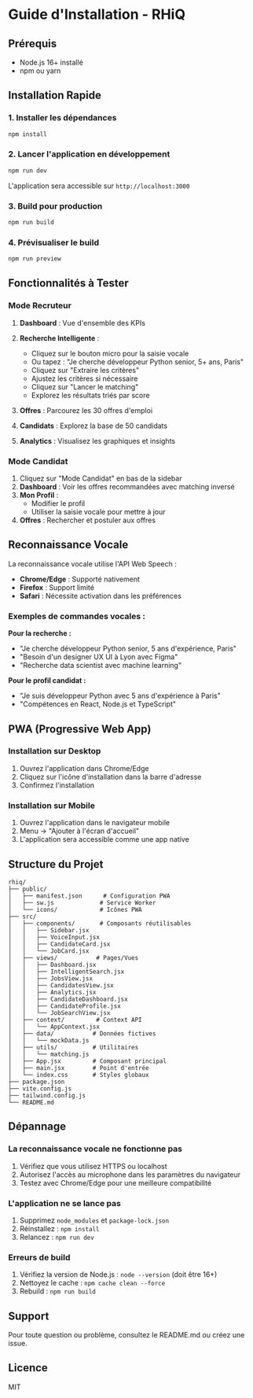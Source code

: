 # Guide d'Installation - RHiQ

## Prérequis

- Node.js 16+ installé
- npm ou yarn

## Installation Rapide

### 1. Installer les dépendances

```bash
npm install
```

### 2. Lancer l'application en développement

```bash
npm run dev
```

L'application sera accessible sur `http://localhost:3000`

### 3. Build pour production

```bash
npm run build
```

### 4. Prévisualiser le build

```bash
npm run preview
```

## Fonctionnalités à Tester

### Mode Recruteur

1. **Dashboard** : Vue d'ensemble des KPIs
2. **Recherche Intelligente** :
   - Cliquez sur le bouton micro pour la saisie vocale
   - Ou tapez : "Je cherche développeur Python senior, 5+ ans, Paris"
   - Cliquez sur "Extraire les critères"
   - Ajustez les critères si nécessaire
   - Cliquez sur "Lancer le matching"
   - Explorez les résultats triés par score

3. **Offres** : Parcourez les 30 offres d'emploi
4. **Candidats** : Explorez la base de 50 candidats
5. **Analytics** : Visualisez les graphiques et insights

### Mode Candidat

1. Cliquez sur "Mode Candidat" en bas de la sidebar
2. **Dashboard** : Voir les offres recommandées avec matching inversé
3. **Mon Profil** : 
   - Modifier le profil
   - Utiliser la saisie vocale pour mettre à jour
4. **Offres** : Rechercher et postuler aux offres

## Reconnaissance Vocale

La reconnaissance vocale utilise l'API Web Speech :
- **Chrome/Edge** : Supporté nativement
- **Firefox** : Support limité
- **Safari** : Nécessite activation dans les préférences

### Exemples de commandes vocales :

**Pour la recherche :**
- "Je cherche développeur Python senior, 5 ans d'expérience, Paris"
- "Besoin d'un designer UX UI à Lyon avec Figma"
- "Recherche data scientist avec machine learning"

**Pour le profil candidat :**
- "Je suis développeur Python avec 5 ans d'expérience à Paris"
- "Compétences en React, Node.js et TypeScript"

## PWA (Progressive Web App)

### Installation sur Desktop

1. Ouvrez l'application dans Chrome/Edge
2. Cliquez sur l'icône d'installation dans la barre d'adresse
3. Confirmez l'installation

### Installation sur Mobile

1. Ouvrez l'application dans le navigateur mobile
2. Menu → "Ajouter à l'écran d'accueil"
3. L'application sera accessible comme une app native

## Structure du Projet

```
rhiq/
├── public/
│   ├── manifest.json      # Configuration PWA
│   ├── sw.js             # Service Worker
│   └── icons/            # Icônes PWA
├── src/
│   ├── components/       # Composants réutilisables
│   │   ├── Sidebar.jsx
│   │   ├── VoiceInput.jsx
│   │   ├── CandidateCard.jsx
│   │   └── JobCard.jsx
│   ├── views/           # Pages/Vues
│   │   ├── Dashboard.jsx
│   │   ├── IntelligentSearch.jsx
│   │   ├── JobsView.jsx
│   │   ├── CandidatesView.jsx
│   │   ├── Analytics.jsx
│   │   ├── CandidateDashboard.jsx
│   │   ├── CandidateProfile.jsx
│   │   └── JobSearchView.jsx
│   ├── context/         # Context API
│   │   └── AppContext.jsx
│   ├── data/           # Données fictives
│   │   └── mockData.js
│   ├── utils/          # Utilitaires
│   │   └── matching.js
│   ├── App.jsx         # Composant principal
│   ├── main.jsx        # Point d'entrée
│   └── index.css       # Styles globaux
├── package.json
├── vite.config.js
├── tailwind.config.js
└── README.md
```

## Dépannage

### La reconnaissance vocale ne fonctionne pas

1. Vérifiez que vous utilisez HTTPS ou localhost
2. Autorisez l'accès au microphone dans les paramètres du navigateur
3. Testez avec Chrome/Edge pour une meilleure compatibilité

### L'application ne se lance pas

1. Supprimez `node_modules` et `package-lock.json`
2. Réinstallez : `npm install`
3. Relancez : `npm run dev`

### Erreurs de build

1. Vérifiez la version de Node.js : `node --version` (doit être 16+)
2. Nettoyez le cache : `npm cache clean --force`
3. Rebuild : `npm run build`

## Support

Pour toute question ou problème, consultez le README.md ou créez une issue.

## Licence

MIT

